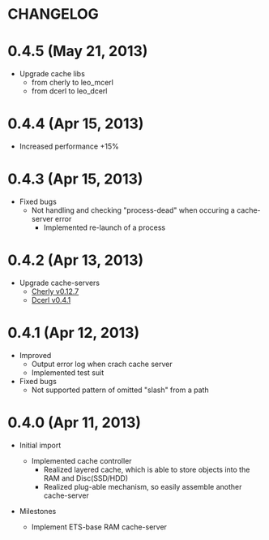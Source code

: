 CHANGELOG
=========

0.4.5 (May 21, 2013)
=====================

* Upgrade cache libs
    * from cherly to leo_mcerl
    * from dcerl to leo_dcerl


0.4.4 (Apr 15, 2013)
=====================

* Increased performance +15%


0.4.3 (Apr 15, 2013)
=====================

* Fixed bugs
    * Not handling and checking "process-dead" when occuring a cache-server error
        * Implemented re-launch of a process


0.4.2 (Apr 13, 2013)
=====================

* Upgrade cache-servers
    * [Cherly v0.12.7](https://github.com/leo-project/cherly)
    * [Dcerl v0.4.1](https://github.com/leo-project/dcerl)


0.4.1 (Apr 12, 2013)
=====================

* Improved
    * Output error log when crach cache server
    * Implemented test suit
* Fixed bugs
    * Not supported pattern of omitted "slash" from a path


0.4.0 (Apr 11, 2013)
=====================

* Initial import
    * Implemented cache controller
        * Realized layered cache, which is able to store objects into the RAM and Disc(SSD/HDD)
        * Realized plug-able mechanism, so easily assemble another cache-server

* Milestones
    * Implement ETS-base RAM cache-server

